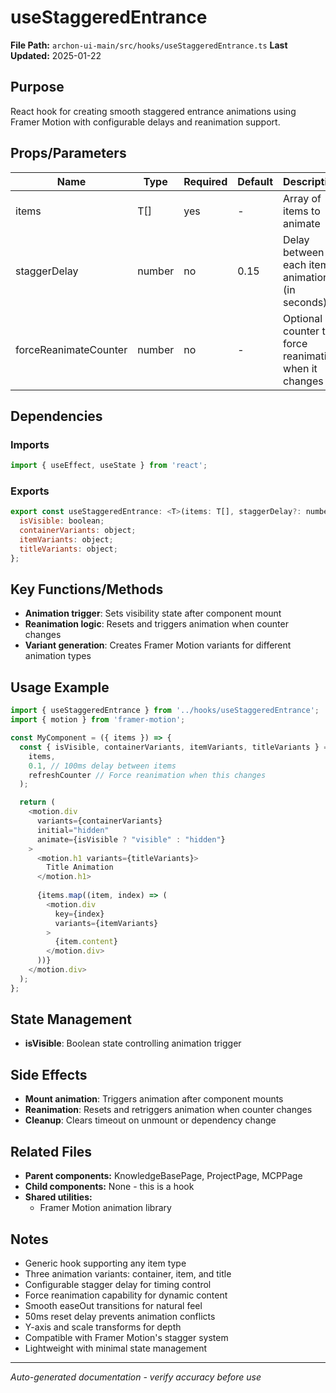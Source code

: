 # useStaggeredEntrance

**File Path:** `archon-ui-main/src/hooks/useStaggeredEntrance.ts`
**Last Updated:** 2025-01-22

## Purpose
React hook for creating smooth staggered entrance animations using Framer Motion with configurable delays and reanimation support.

## Props/Parameters
| Name | Type | Required | Default | Description |
|------|------|----------|---------|-------------|
| items | T[] | yes | - | Array of items to animate |
| staggerDelay | number | no | 0.15 | Delay between each item animation (in seconds) |
| forceReanimateCounter | number | no | - | Optional counter to force reanimation when it changes |

## Dependencies

### Imports
```javascript
import { useEffect, useState } from 'react';
```

### Exports
```javascript
export const useStaggeredEntrance: <T>(items: T[], staggerDelay?: number, forceReanimateCounter?: number) => {
  isVisible: boolean;
  containerVariants: object;
  itemVariants: object;
  titleVariants: object;
};
```

## Key Functions/Methods
- **Animation trigger**: Sets visibility state after component mount
- **Reanimation logic**: Resets and triggers animation when counter changes
- **Variant generation**: Creates Framer Motion variants for different animation types

## Usage Example
```javascript
import { useStaggeredEntrance } from '../hooks/useStaggeredEntrance';
import { motion } from 'framer-motion';

const MyComponent = ({ items }) => {
  const { isVisible, containerVariants, itemVariants, titleVariants } = useStaggeredEntrance(
    items,
    0.1, // 100ms delay between items
    refreshCounter // Force reanimation when this changes
  );

  return (
    <motion.div
      variants={containerVariants}
      initial="hidden"
      animate={isVisible ? "visible" : "hidden"}
    >
      <motion.h1 variants={titleVariants}>
        Title Animation
      </motion.h1>
      
      {items.map((item, index) => (
        <motion.div
          key={index}
          variants={itemVariants}
        >
          {item.content}
        </motion.div>
      ))}
    </motion.div>
  );
};
```

## State Management
- **isVisible**: Boolean state controlling animation trigger

## Side Effects
- **Mount animation**: Triggers animation after component mounts
- **Reanimation**: Resets and retriggers animation when counter changes
- **Cleanup**: Clears timeout on unmount or dependency change

## Related Files
- **Parent components:** KnowledgeBasePage, ProjectPage, MCPPage
- **Child components:** None - this is a hook
- **Shared utilities:** 
  - Framer Motion animation library

## Notes
- Generic hook supporting any item type
- Three animation variants: container, item, and title
- Configurable stagger delay for timing control
- Force reanimation capability for dynamic content
- Smooth easeOut transitions for natural feel
- 50ms reset delay prevents animation conflicts
- Y-axis and scale transforms for depth
- Compatible with Framer Motion's stagger system
- Lightweight with minimal state management

---
*Auto-generated documentation - verify accuracy before use*
